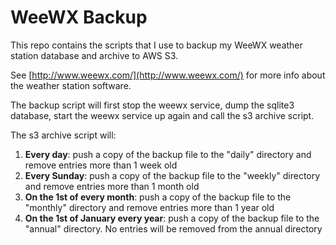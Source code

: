 # WeeWX Backup

This repo contains the scripts that I use to backup my WeeWX weather station database and archive to AWS S3.

See [http://www.weewx.com/](http://www.weewx.com/) for more info about the weather station software.

The backup script will first stop the weewx service, dump the sqlite3 database, start the weewx service up again and call the s3 archive script.

The s3 archive script will:
1. **Every day**: push a copy of the backup file to the "daily" directory and remove entries more than 1 week old
1. **Every Sunday**: push a copy of the backup file to the "weekly" directory and remove entries more than 1 month old
1. **On the 1st of every month**: push a copy of the backup file to the "monthly" directory and remove entries more than 1 year old
1. **On the 1st of January every year**: push a copy of the backup file to the "annual" directory.  No entries will be removed from the annual directory


